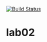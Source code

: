 [![Build Status](https://travis-ci.org/Hukuma5/lab05.svg?branch=master)](https://travis-ci.org/Hukuma5/lab05)
# lab02
